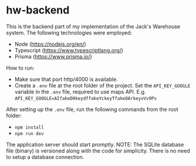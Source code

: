 # hw-backend

This is the backend part of my implementation of the Jack's Warehouse system. The following technologies were employed:  

* Node (https://nodejs.org/en/)
* Typescript (https://www.typescriptlang.org/)
* Prisma (https://www.prisma.io/)

How to run:

* Make sure that port http/4000 is available. 
* Create a `.env` file at the root folder of the project. Set the `API_KEY_GOOGLE` variable in the `.env` file, required to use maps API. E.g. `API_KEY_GOOGLE=AIfakeD0keydffakeYckeyTfakeOArkeyvVv9Ps`

After setting up the `.env` file, run the following commands from the root folder:
* `npm install`
* `npm run dev`

The application server should start promptly. 
NOTE: The SQLite database file (binary) is versioned along with the code for simplicity. There is no need to setup a database connection.
